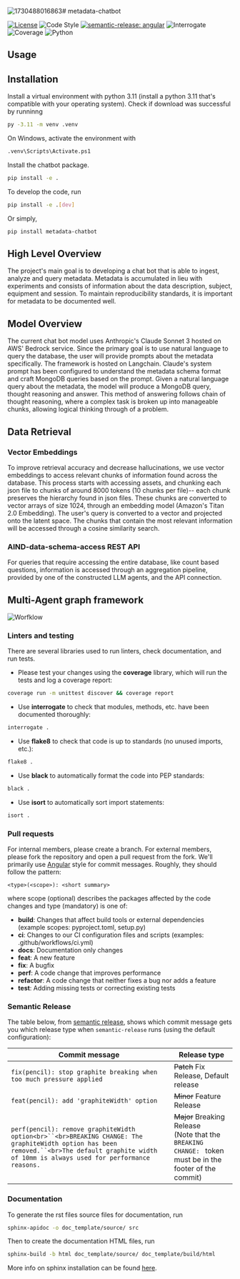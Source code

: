![1730488016863](image/README/1730488016863.png)# metadata-chatbot

[![License](https://img.shields.io/badge/license-MIT-brightgreen)](LICENSE)
![Code Style](https://img.shields.io/badge/code%20style-black-black)
[![semantic-release: angular](https://img.shields.io/badge/semantic--release-angular-e10079?logo=semantic-release)](https://github.com/semantic-release/semantic-release)
![Interrogate](https://img.shields.io/badge/interrogate-49.4%25-red)
![Coverage](https://img.shields.io/badge/coverage-100%25-brightgreen?logo=codecov)
![Python](https://img.shields.io/badge/python->=3.11-blue?logo=python)

## Usage

## Installation

Install a virtual environment with python 3.11 (install a python 3.11 that's compatible with your operating system). Check if download was successful by runninng

```bash
py -3.11 -m venv .venv
```

On Windows, activate the environment with

```bash
.venv\Scripts\Activate.ps1
```

Install the chatbot package.

```bash
pip install -e .
```

To develop the code, run

```bash
pip install -e .[dev]
```

Or simply,

```bash
pip install metadata-chatbot
```

## High Level Overview

The project's main goal is to developing a chat bot that is able to ingest, analyze and query metadata. Metadata is accumulated in lieu with experiments and consists of information about the data description, subject, equipment and session. To maintain reproducibility standards, it is important for metadata to be documented well.

## Model Overview

The current chat bot model uses Anthropic's Claude Sonnet 3 hosted on AWS' Bedrock service. Since the primary goal is to use natural language to query the database, the user will provide prompts about the metadata specifically. The framework is hosted on Langchain. Claude's system prompt has been configured to understand the metadata schema format and craft MongoDB queries based on the prompt. Given a natural language query about the metadata, the model will produce a MongoDB query, thought reasoning and answer. This method of answering follows chain of thought reasoning, where a complex task is broken up into manageable chunks, allowing logical thinking through of a problem.

## Data Retrieval

### Vector Embeddings

To improve retrieval accuracy and decrease hallucinations, we use vector embeddings to access relevant chunks of information found across the database. This process starts with accessing assets, and chunking each json file to chunks of around 8000 tokens (10 chunks per file)-- each chunk preserves the hierarchy found in json files. These chunks are converted to vector arrays of size 1024, through an embedding model (Amazon's Titan 2.0 Embedding). The user's query is converted to a vector and projected onto the latent space. The chunks that contain the most relevant information will be accessed through a cosine similarity search.

### AIND-data-schema-access REST API

For queries that require accessing the entire database, like count based questions, information is accessed through an aggregation pipeline, provided by one of the constructed LLM agents, and the API connection.

## Multi-Agent graph framework

![Worfklow](multi-agent-workflow-11-01.jpeg)

### Linters and testing

There are several libraries used to run linters, check documentation, and run tests.

- Please test your changes using the **coverage** library, which will run the tests and log a coverage report:

```bash
coverage run -m unittest discover && coverage report
```

- Use **interrogate** to check that modules, methods, etc. have been documented thoroughly:

```bash
interrogate .
```

- Use **flake8** to check that code is up to standards (no unused imports, etc.):

```bash
flake8 .
```

- Use **black** to automatically format the code into PEP standards:

```bash
black .
```

- Use **isort** to automatically sort import statements:

```bash
isort .
```

### Pull requests

For internal members, please create a branch. For external members, please fork the repository and open a pull request from the fork. We'll primarily use [Angular](https://github.com/angular/angular/blob/main/CONTRIBUTING.md#commit) style for commit messages. Roughly, they should follow the pattern:

```text
<type>(<scope>): <short summary>
```

where scope (optional) describes the packages affected by the code changes and type (mandatory) is one of:

- **build**: Changes that affect build tools or external dependencies (example scopes: pyproject.toml, setup.py)
- **ci**: Changes to our CI configuration files and scripts (examples: .github/workflows/ci.yml)
- **docs**: Documentation only changes
- **feat**: A new feature
- **fix**: A bugfix
- **perf**: A code change that improves performance
- **refactor**: A code change that neither fixes a bug nor adds a feature
- **test**: Adding missing tests or correcting existing tests

### Semantic Release

The table below, from [semantic release](https://github.com/semantic-release/semantic-release), shows which commit message gets you which release type when `semantic-release` runs (using the default configuration):

| Commit message                                                                                                                                                                                     | Release type                                                                                                       |
| -------------------------------------------------------------------------------------------------------------------------------------------------------------------------------------------------- | ------------------------------------------------------------------------------------------------------------------ |
| `fix(pencil): stop graphite breaking when too much pressure applied`                                                                                                                             | ~~Patch~~ Fix Release, Default release                                                                            |
| `feat(pencil): add 'graphiteWidth' option`                                                                                                                                                       | ~~Minor~~ Feature Release                                                                                         |
| `perf(pencil): remove graphiteWidth option<br>``<br>BREAKING CHANGE: The graphiteWidth option has been removed.``<br>The default graphite width of 10mm is always used for performance reasons.` | ~~Major~~ Breaking Release <br /> (Note that the `BREAKING CHANGE: ` token must be in the footer of the commit) |

### Documentation

To generate the rst files source files for documentation, run

```bash
sphinx-apidoc -o doc_template/source/ src 
```

Then to create the documentation HTML files, run

```bash
sphinx-build -b html doc_template/source/ doc_template/build/html
```

More info on sphinx installation can be found [here](https://www.sphinx-doc.org/en/master/usage/installation.html).
